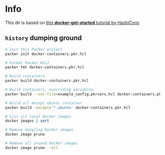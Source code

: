 # Info

This dir is based on [this **docker-get-started** tutorial by HashiCorp](https://learn.hashicorp.com/collections/packer/docker-get-started).

## `history` dumping ground

```sh
# Init this Packer project
packer init docker-containers.pkr.hcl

# Format Packer HCL2
packer fmt docker-containers.pkr.hcl

# Build containers
packer build docker-containers.pkr.hcl

# Build containers, overriding variables
packer build --var-file=example_config.pkrvars.hcl docker-containers.pkr.hcl

# Build all except ubuntu container
packer build -except='*.ubuntu' docker-containers.pkr.hcl

# List all local Docker images
docker images | sort

# Remove dangling Docker images
docker image prune

# Remove all unused Docker images
docker image prune --all
```
